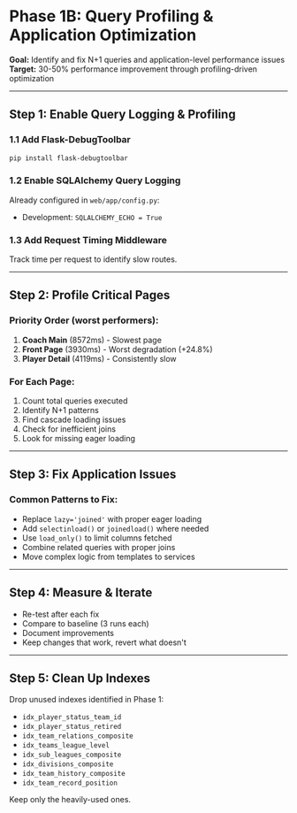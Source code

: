 # Phase 1B: Query Profiling & Application Optimization

**Goal:** Identify and fix N+1 queries and application-level performance issues
**Target:** 30-50% performance improvement through profiling-driven optimization

---

## Step 1: Enable Query Logging & Profiling

### 1.1 Add Flask-DebugToolbar
```bash
pip install flask-debugtoolbar
```

### 1.2 Enable SQLAlchemy Query Logging
Already configured in `web/app/config.py`:
- Development: `SQLALCHEMY_ECHO = True`

### 1.3 Add Request Timing Middleware
Track time per request to identify slow routes.

---

## Step 2: Profile Critical Pages

### Priority Order (worst performers):
1. **Coach Main** (8572ms) - Slowest page
2. **Front Page** (3930ms) - Worst degradation (+24.8%)
3. **Player Detail** (4119ms) - Consistently slow

### For Each Page:
1. Count total queries executed
2. Identify N+1 patterns
3. Find cascade loading issues
4. Check for inefficient joins
5. Look for missing eager loading

---

## Step 3: Fix Application Issues

### Common Patterns to Fix:
- Replace `lazy='joined'` with proper eager loading
- Add `selectinload()` or `joinedload()` where needed
- Use `load_only()` to limit columns fetched
- Combine related queries with proper joins
- Move complex logic from templates to services

---

## Step 4: Measure & Iterate

- Re-test after each fix
- Compare to baseline (3 runs each)
- Document improvements
- Keep changes that work, revert what doesn't

---

## Step 5: Clean Up Indexes

Drop unused indexes identified in Phase 1:
- `idx_player_status_team_id`
- `idx_player_status_retired`
- `idx_team_relations_composite`
- `idx_teams_league_level`
- `idx_sub_leagues_composite`
- `idx_divisions_composite`
- `idx_team_history_composite`
- `idx_team_record_position`

Keep only the heavily-used ones.
